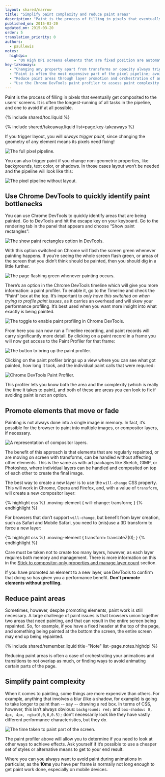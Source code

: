 ```yaml
---
layout: shared/narrow
title: "Simplify paint complexity and reduce paint areas"
description: "Paint is the process of filling in pixels that eventually get composited to the users' screens. It is often the longest-running of all tasks in the pipeline, and one to avoid if at all possible."
published_on: 2015-03-20
updated_on: 2015-03-20
order: 5
translation_priority: 0
authors:
  - paullewis
notes:
  highdpi:
    - "On High DPI screens elements that are fixed position are automatically promoted to their own compositor layer. This is not the case on low DPI devices because the promotion changes text rendering from subpixel to grayscale, and layer promotion needs to be done manually."
key-takeaways:
  - "Changing any property apart from transforms or opacity always triggers paint."
  - "Paint is often the most expensive part of the pixel pipeline; avoid it where you can."
  - "Reduce paint areas through layer promotion and orchestration of animations."
  - "Use the Chrome DevTools paint profiler to assess paint complexity and cost; reduce where you can."
---
```

<p class="intro">
  Paint is the process of filling in pixels that eventually get composited to 
  the users' screens. It is often the longest-running of all tasks in the 
  pipeline, and one to avoid if at all possible.
</p>

{% include shared/toc.liquid %}

{% include shared/takeaway.liquid list=page.key-takeaways %}

If you trigger layout, you will _always trigger paint_, since changing the geometry of any element means its pixels need fixing!

<img src="images/simplify-paint-complexity-and-reduce-paint-areas/frame.jpg"  alt="The full pixel pipeline.">

You can also trigger paint if you change non-geometric properties, like backgrounds, text color, or shadows. In those cases layout won’t be needed and the pipeline will look like this:

<img src="images/simplify-paint-complexity-and-reduce-paint-areas/frame-no-layout.jpg"  alt="The pixel pipeline without layout.">

## Use Chrome DevTools to quickly identify paint bottlenecks

You can use Chrome DevTools to quickly identify areas that are being painted. Go to DevTools and hit the escape key on your keyboard. Go to the rendering tab in the panel that appears and choose “Show paint rectangles”:

<img src="images/simplify-paint-complexity-and-reduce-paint-areas/show-paint-rectangles.jpg"  alt="The show paint rectangles option in DevTools.">

With this option switched on Chrome will flash the screen green whenever painting happens. If you’re seeing the whole screen flash green, or areas of the screen that you didn’t think should be painted, then you should dig in a little further.

<img src="images/simplify-paint-complexity-and-reduce-paint-areas/show-paint-rectangles-green.jpg"  alt="The page flashing green whenever painting occurs.">

There’s an option in the Chrome DevTools timeline which will give you more information: a paint profiler. To enable it, go to the Timeline and check the “Paint” box at the top. It’s important to _only have this switched on when trying to profile paint issues_, as it carries an overhead and will skew your performance profiling. It’s best used when you want more insight into what exactly is being painted.

<img src="images/simplify-paint-complexity-and-reduce-paint-areas/paint-profiler-toggle.jpg"  alt="The toggle to enable paint profiling in Chrome DevTools.">

From here you can now run a Timeline recording, and paint records will carry significantly more detail. By clicking on a paint record in a frame you will now get access to the Paint Profiler for that frame:

<img src="images/simplify-paint-complexity-and-reduce-paint-areas/paint-profiler-button.jpg"  alt="The button to bring up the paint profiler.">

Clicking on the paint profiler brings up a view where you can see what got painted, how long it took, and the individual paint calls that were required:

<img src="images/simplify-paint-complexity-and-reduce-paint-areas/paint-profiler.jpg"  alt="Chrome DevTools Paint Profiler.">

This profiler lets you know both the area and the complexity (which is really the time it takes to paint), and both of these are areas you can look to fix if avoiding paint is not an option.

## Promote elements that move or fade

Painting is not always done into a single image in memory. In fact, it’s possible for the browser to paint into multiple images, or compositor layers, if necessary.

<img src="images/simplify-paint-complexity-and-reduce-paint-areas/layers.jpg"  alt="A representation of compositor layers.">

The benefit of this approach is that elements that are regularly repainted, or are moving on screen with transforms, can be handled without affecting other elements. This is the same as with art packages like Sketch, GIMP, or Photoshop, where individual layers can be handled and composited on top of each other to create the final image.

The best way to create a new layer is to use the `will-change` CSS property. This will work in Chrome, Opera and Firefox, and, with a value of `transform`, will create a new compositor layer:

{% highlight css %}
.moving-element {
  will-change: transform;
}
{% endhighlight %}

For browsers that don’t support `will-change`, but benefit from layer creation, such as Safari and Mobile Safari, you need to (mis)use a 3D transform to force a new layer:

{% highlight css %}
.moving-element {
  transform: translateZ(0);
}
{% endhighlight %}

Care must be taken not to create too many layers, however, as each layer requires both memory and management. There is more information on this in the [Stick to compositor-only properties and manage layer count](stick-to-compositor-only-properties-and-manage-layer-count) section.

If you have promoted an element to a new layer, use DevTools to confirm that doing so has given you a performance benefit. **Don't promote elements without profiling.**

## Reduce paint areas

Sometimes, however, despite promoting elements, paint work is still necessary. A large challenge of paint issues is that browsers union together two areas that need painting, and that can result in the entire screen being repainted. So, for example, if you have a fixed header at the top of the page, and something being painted at the bottom the screen, the entire screen may end up being repainted.

{% include shared/remember.liquid title="Note" list=page.notes.highdpi %}

Reducing paint areas is often a case of orchestrating your animations and transitions to not overlap as much, or finding ways to avoid animating certain parts of the page.

## Simplify paint complexity
When it comes to painting, some things are more expensive than others. For example, anything that involves a blur (like a shadow, for example) is going to take longer to paint than -- say -- drawing a red box. In terms of CSS, however, this isn’t always obvious: `background: red;` and `box-shadow: 0, 4px, 4px, rgba(0,0,0,0.5);` don’t necessarily look like they have vastly different performance characteristics, but they do.

<img src="images/simplify-paint-complexity-and-reduce-paint-areas/profiler-chart.jpg"  alt="The time taken to paint part of the screen.">

The paint profiler above will allow you to determine if you need to look at other ways to achieve effects. Ask yourself if it’s possible to use a cheaper set of styles or alternative means to get to your end result.

Where you can you always want to avoid paint during animations in particular, as the **10ms** you have per frame is normally not long enough to get paint work done, especially on mobile devices.
